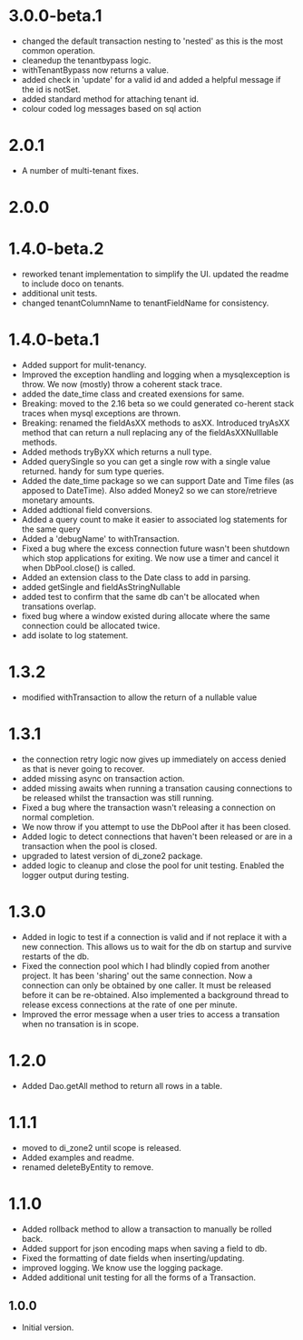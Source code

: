 # 3.0.0-beta.1
- changed the default transaction nesting to 'nested' as this is the most common operation.
- cleanedup the tenantbypass logic.
- withTenantBypass now returns a value.
- added check in 'update' for a valid id and added a helpful message if the id is notSet.
- added standard method for attaching tenant id.
- colour coded log messages based on sql action

# 2.0.1
- A number of multi-tenant fixes.

# 2.0.0

# 1.4.0-beta.2
- reworked tenant implementation to simplify the UI. updated the readme to include doco on tenants.
- additional unit tests.
- changed tenantColumnName to tenantFieldName for consistency.

# 1.4.0-beta.1
- Added support for mulit-tenancy.
- Improved the exception handling and logging when a mysqlexception is throw. We now (mostly) throw a coherent stack trace.
- added the date_time class and created exensions for same. 
- Breaking: moved to the 2.16 beta so we could generated co-herent stack traces when mysql exceptions are thrown.
- Breaking: renamed the fieldAsXX methods to asXX. Introduced tryAsXX method that can return a null replacing any of the fieldAsXXNulllable methods.
- Added methods tryByXX  which returns a null type.
- Added querySingle so you can get a single row with a single value returned. handy for sum type queries.
- Added the date_time package so we can support Date and Time files (as apposed to DateTime). Also added Money2 so we can store/retrieve monetary amounts.
- Added addtional field conversions.
- Added a query count to make it easier to associated log statements for the same query
- Added a 'debugName' to withTransaction.
- Fixed a bug where the excess connection future wasn't been shutdown which stop applications for exiting. We now use  a timer and cancel it when DbPool.close() is called.
- Added an extension class to the Date class to add in parsing.
- added getSingle and fieldAsStringNullable
- added test to confirm that the same db can't be allocated when transations overlap.
- fixed bug where a window existed during allocate where the same connection could be allocated twice.
- add isolate to log statement.

# 1.3.2
- modified withTransaction to allow the return of a nullable value

# 1.3.1
- the connection retry logic now gives up immediately on access denied as that is never going to recover.
- added missing async on transaction action.
- added missing awaits when running a transation causing connections to be released whilst the transaction was still running.
- Fixed a bug where the transaction wasn't releasing a connection on normal completion.
- We now throw if you attempt to use the DbPool after it has been closed.
- Added logic to detect connections that haven't been released or are in a transaction when the pool is closed.
- upgraded to latest version of di_zone2 package. 
- added logic to cleanup and close the pool for unit testing. Enabled the logger output during testing.

# 1.3.0
- Added in logic to test if a connection is valid and if not replace it with a new connection. This allows us to wait for the db on startup and survive restarts of the db.
- Fixed the connection pool which I had blindly copied from another project. It has been 'sharing' out the same connection. Now a connection can only be obtained by one caller. It must be released before it can be re-obtained. Also implemented a background thread to release excess connections at the rate of one per minute.
- Improved the error message when a user tries to access a transation when no transation is in scope.

# 1.2.0
- Added Dao.getAll method to return all rows in a table.

# 1.1.1
- moved to di_zone2 until scope is released.
- Added examples and readme.
- renamed deleteByEntity to remove.

# 1.1.0
- Added rollback method to allow a transaction to manually be rolled back.
- Added support for json encoding maps when saving a field to db.
- Fixed the formatting of date fields when inserting/updating.
- improved logging. We know use the logging package.
- Added additional unit testing for all the forms of a Transaction.

## 1.0.0

- Initial version.
